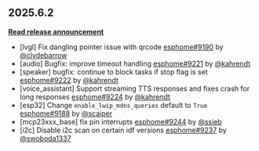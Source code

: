 ## 2025.6.2

[**Read release announcement**](https://esphome.io/changelog/2025.6.0)

- [lvgl] Fix dangling pointer issue with qrcode [esphome#9190](https://github.com/esphome/esphome/pull/9190) by [@clydebarrow](https://github.com/clydebarrow)
- [audio] Bugfix: improve timeout handling [esphome#9221](https://github.com/esphome/esphome/pull/9221) by [@kahrendt](https://github.com/kahrendt)
- [speaker] bugfix: continue to block tasks if stop flag is set [esphome#9222](https://github.com/esphome/esphome/pull/9222) by [@kahrendt](https://github.com/kahrendt)
- [voice_assistant] Support streaming TTS responses and fixes crash for long responses [esphome#9224](https://github.com/esphome/esphome/pull/9224) by [@kahrendt](https://github.com/kahrendt)
- [esp32] Change ``enable_lwip_mdns_queries`` default to ``True`` [esphome#9188](https://github.com/esphome/esphome/pull/9188) by [@scaiper](https://github.com/scaiper)
- [mcp23xxx_base] fix pin interrupts [esphome#9244](https://github.com/esphome/esphome/pull/9244) by [@ssieb](https://github.com/ssieb)
- [i2c] Disable i2c scan on certain idf versions [esphome#9237](https://github.com/esphome/esphome/pull/9237) by [@swoboda1337](https://github.com/swoboda1337)